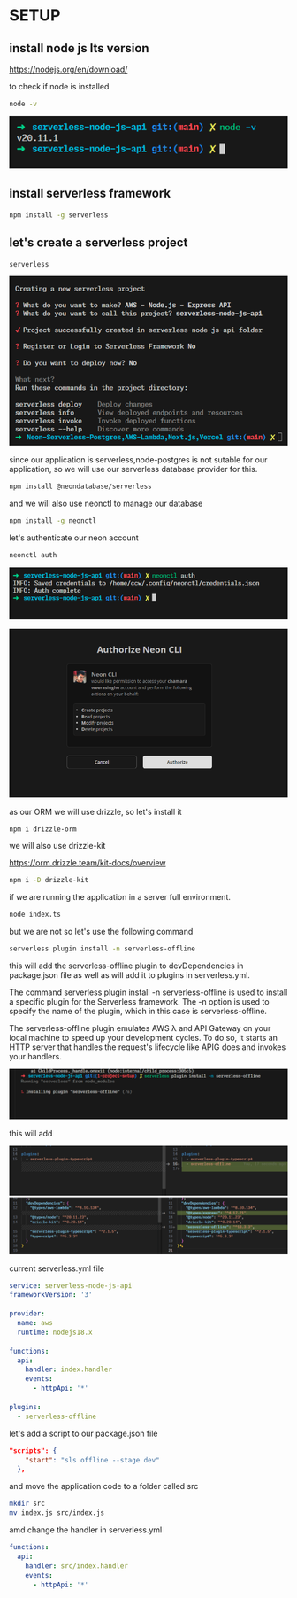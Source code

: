 
# SETUP

## install node js lts version

<https://nodejs.org/en/download/>

to check if node is installed

```bash
node -v
```

![alt text](image-3.png)

## install serverless framework

```bash
npm install -g serverless
```

## let's create a serverless project

```bash
serverless
```

![alt text](image.png)

since our application is serverless,node-postgres is not sutable for our application, so we will use our serverless database provider for this.

```bash
npm install @neondatabase/serverless
```

and we will also use neonctl to manage our database

```bash
npm install -g neonctl
```

let's authenticate our neon account

```bash
neonctl auth
```

![alt text](image-1.png)

![alt text](image-2.png)

as our ORM we will use drizzle, so let's install it

```bash
npm i drizzle-orm
```

we will also use drizzle-kit

<https://orm.drizzle.team/kit-docs/overview>

```bash
npm i -D drizzle-kit
```

<!-- let's add typescript to our project

```bash
npm i -D @types/aws-lambda typescript serverless-plugin-typescript @types/node @types/express
``` -->

if we are running the application in a server full environment.

```bash
node index.ts
```

but we are not so let's use the following command

```bash
serverless plugin install -n serverless-offline
```

this will add the serverless-offline plugin to devDependencies in package.json file as well as will add it to plugins in serverless.yml.

The command serverless plugin install -n serverless-offline is used to install a specific plugin for the Serverless framework. The -n option is used to specify the name of the plugin, which in this case is serverless-offline.

The serverless-offline plugin emulates AWS λ and API Gateway on your local machine to speed up your development cycles. To do so, it starts an HTTP server that handles the request's lifecycle like APIG does and invokes your handlers.

![alt text](image-4.png)

this will add

![alt text](image-5.png)
![alt text](image-6.png)

current serverless.yml file

```yaml
service: serverless-node-js-api
frameworkVersion: '3'

provider:
  name: aws
  runtime: nodejs18.x

functions:
  api:
    handler: index.handler
    events:
      - httpApi: '*'

plugins:
  - serverless-offline

```

let's add a script to our package.json file

```json
"scripts": {
    "start": "sls offline --stage dev"
  },
```

and move the application code to a folder called src

```bash
mkdir src
mv index.js src/index.js
```

amd change the handler in serverless.yml

```yaml
functions:
  api:
    handler: src/index.handler
    events:
      - httpApi: '*'
```
